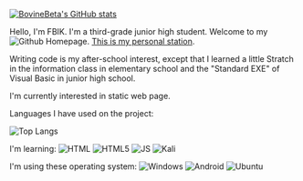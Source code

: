[![BovineBeta's GitHub stats](https://github-readme-stats.vercel.app/api?username=BovineBeta&show_icons=true&theme=dark)](https://github.com/anuraghazra/github-readme-stats)

Hello, I'm FBIK. I'm a third-grade junior high student. Welcome to my ![Github](https://img.shields.io/badge/GitHub-100000?style=for-the-badge&logo=github&logoColor=white) Homepage. [This is my personal station](https://fbik.top).

Writing code is my after-school interest, except that I learned a little Stratch in the information class in elementary school and the "Standard EXE" of Visual Basic in junior high school.

I'm currently interested in static web page.

Languages I have used on the project:

![Top Langs](https://github-readme-stats.vercel.app/api/top-langs/?username=BovineBeta&show_icons=true&theme=dark)

I'm learning: ![HTML](https://img.shields.io/badge/HTML-239120?style=for-the-badge&logo=html5&logoColor=white) ![HTML5](https://img.shields.io/badge/HTML5-E34F26?style=for-the-badge&logo=html5&logoColor=white) ![JS](https://img.shields.io/badge/JavaScript-323330?style=for-the-badge&logo=javascript&logoColor=F7DF1E) ![Kali](https://img.shields.io/badge/Kali_Linux-557C94?style=for-the-badge&logo=kali-linux&logoColor=white)

I'm using these operating system: ![Windows](https://img.shields.io/badge/Windows-0078D6?style=for-the-badge&logo=windows&logoColor=white) ![Android](https://img.shields.io/badge/Android-3DDC84?style=for-the-badge&logo=android&logoColor=white) ![Ubuntu](https://img.shields.io/badge/Ubuntu-E95420?style=for-the-badge&logo=ubuntu&logoColor=white)
